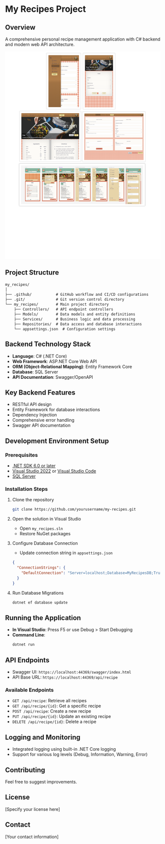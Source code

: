 # My Recipes Project

## Overview

A comprehensive personal recipe management application with C# backend and modern web API architecture.

![Recipe Journey](product.PNG)

## Project Structure

```
my_recipes/
│
├── .github/           # GitHub workflow and CI/CD configurations
├── .git/              # Git version control directory
└── my_recipes/        # Main project directory
    ├── Controllers/   # API endpoint controllers
    ├── Models/        # Data models and entity definitions
    ├── Services/      # Business logic and data processing
    ├── Repositories/  # Data access and database interactions
    └── appsettings.json  # Configuration settings
```

## Backend Technology Stack

- **Language**: C# (.NET Core)
- **Web Framework**: ASP.NET Core Web API
- **ORM (Object-Relational Mapping)**: Entity Framework Core
- **Database**: SQL Server
- **API Documentation**: Swagger/OpenAPI

## Key Backend Features

- RESTful API design
- Entity Framework for database interactions
- Dependency Injection
- Comprehensive error handling
- Swagger API documentation

## Development Environment Setup

### Prerequisites

- [.NET SDK 6.0 or later](https://dotnet.microsoft.com/download)
- [Visual Studio 2022](https://visualstudio.microsoft.com/) or [Visual Studio Code](https://code.visualstudio.com/)
- [SQL Server](https://www.microsoft.com/en-us/sql-server/sql-server-downloads)

### Installation Steps

1. Clone the repository

   ```bash
   git clone https://github.com/yourusername/my-recipes.git
   ```

2. Open the solution in Visual Studio

   - Open `my_recipes.sln`
   - Restore NuGet packages

3. Configure Database Connection

   - Update connection string in `appsettings.json`

   ```json
   {
     "ConnectionStrings": {
       "DefaultConnection": "Server=localhost;Database=MyRecipesDB;Trusted_Connection=True;"
     }
   }
   ```

4. Run Database Migrations
   ```bash
   dotnet ef database update
   ```

## Running the Application

- **In Visual Studio**: Press F5 or use Debug > Start Debugging
- **Command Line**:
  ```bash
  dotnet run
  ```

## API Endpoints

- Swagger UI: `https://localhost:44369/swagger/index.html`
- API Base URL: `https://localhost:44369/api/recipe`

### Available Endpoints

- `GET /api/recipe`: Retrieve all recipes
- `GET /api/recipe/{id}`: Get a specific recipe
- `POST /api/recipe`: Create a new recipe
- `PUT /api/recipe/{id}`: Update an existing recipe
- `DELETE /api/recipe/{id}`: Delete a recipe

## Logging and Monitoring

- Integrated logging using built-in .NET Core logging
- Support for various log levels (Debug, Information, Warning, Error)

## Contributing

Feel free to suggest improvements.

## License

[Specify your license here]

## Contact

[Your contact information]
